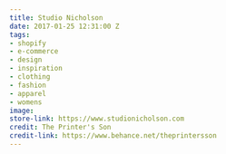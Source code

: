```yaml
---
title: Studio Nicholson
date: 2017-01-25 12:31:00 Z
tags:
- shopify
- e-commerce
- design
- inspiration
- clothing
- fashion
- apparel
- womens
image: 
store-link: https://www.studionicholson.com
credit: The Printer's Son
credit-link: https://www.behance.net/theprintersson
---
```


